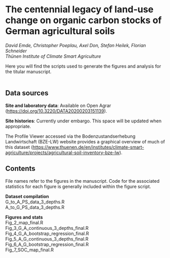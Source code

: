 # The centennial legacy of land-use change on organic carbon stocks of German agricultural soils
*David Emde, Christopher Poeplau, Axel Don, Stefan Heilek, Florian Schneider<br>
Thünen Institute of Climate Smart Agriculture*

Here you will find the scripts used to generate the figures and analysis for the titular manuscript.    
<br>
## Data sources

**Site and laboratory data**: Available on Open Agrar (https://doi.org/10.3220/DATA20200203151139).

**Site histories**: Currently under embargo. This space will be updated when appropriate.
<br>

The Profile Viewer accessed via the Bodenzustandserhebung Landwirtschaft (BZE-LW) website provides a graphical overview of much of this dataset (https://www.thuenen.de/en/institutes/climate-smart-agriculture/projects/agricultural-soil-inventory-bze-lw).
<br>
## Contents
File names refer to the figures in the manuscript. Code for the associated statistics for each figure is generally included within the figure script.

**Dataset compilation**<br>
G_to_A_PS_data_3_depths.R<br>
A_to_G_PS_data_3_depths.R

**Figures and stats**<br>
Fig_2_map_final.R<br>
Fig_3_G_A_continuous_3_depths_final.R<br>
Fig_4_G_A_bootstrap_regression_final.R<br>
Fig_5_A_G_continuous_3_depths_final.R<br>
Fig_6_A_G_bootstrap_regression_final.R<br>
Fig_7_SOC_map_final.R
